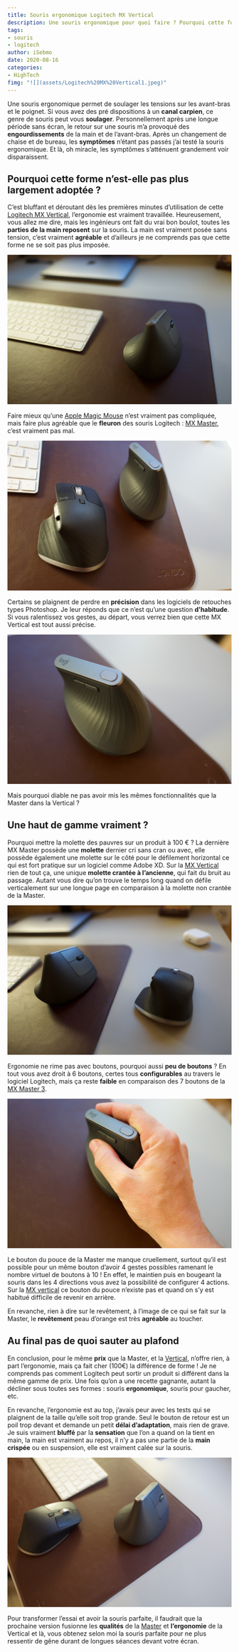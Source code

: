 ```yaml
---
title: Souris ergonomique Logitech MX Vertical
description: Une souris ergonomique pour quoi faire ? Pourquoi cette forme ne s’est-elle pas démocratisée ? Fait-elle aussi bien que la MX Master ?
tags: 
- souris
- logitech
author: iSebmo
date: 2020-08-16
categories: 
- HighTech
fimg: "![](assets/Logitech%20MX%20Vertical1.jpeg)"
---
```


Une souris ergonomique permet de soulager les tensions sur les avant-bras et le poignet. Si vous avez des pré dispositions à un **canal carpien**, ce genre de souris peut vous **soulager**. 
Personnellement après une longue période sans écran, le retour sur une souris m’a provoqué des **engourdissements** de la main et de l’avant-bras. Après un changement de chaise et de bureau, les **symptômes** n’étant pas passés j’ai testé la souris ergonomique. Et là, oh miracle, les symptômes s’atténuent grandement voir disparaissent. 

## Pourquoi cette forme n’est-elle pas plus largement adoptée ?
C’est bluffant et déroutant dès les premières minutes d’utilisation de cette [Logitech MX Vertical](https://www.logitech.fr/fr-fr/product/mx-vertical-ergonomic-mouse), l’ergonomie est vraiment travaillée. Heureusement, vous allez me dire, mais les ingénieurs ont fait du vrai bon boulot, toutes les **parties de la main reposent** sur la souris. La main est vraiment posée sans tension, c’est vraiment **agréable** et d’ailleurs je ne comprends pas que cette forme ne se soit pas plus imposée. 

![](assets/Logitech%20MX%20Vertical%20(5).jpeg)

Faire mieux qu’une [Apple Magic Mouse](https://www.apple.com/fr/shop/product/MLA02Z/A/magic-mouse-2-argent) n’est vraiment pas compliquée, mais faire plus agréable que le **fleuron** des souris Logitech : [MX Master](https://www.logitech.fr/fr-fr/product/mx-master-3.910-005695.html), c’est vraiment pas mal. 

![](assets/Logitech%20MX%20Vertical%20(3).jpeg)

Certains se plaignent de perdre en **précision** dans les logiciels de retouches types Photoshop. Je leur réponds que ce n’est qu’une question **d’habitude**. Si vous ralentissez vos gestes, au départ, vous verrez bien que cette MX Vertical est tout aussi précise. 

![](assets/Logitech%20MX%20Vertical.jpeg)

Mais pourquoi diable ne pas avoir mis les mêmes fonctionnalités que la Master dans la Vertical ?

## Une haut de gamme vraiment ?
Pourquoi mettre la molette des pauvres sur un produit à 100 € ? La dernière MX Master possède une **molette** dernier cri sans cran ou avec, elle possède également une molette sur le côté pour le défilement horizontal ce qui est fort pratique sur un logiciel comme Adobe XD.
Sur la [MX Vertical](https://www.logitech.fr/fr-fr/product/mx-vertical-ergonomic-mouse) rien de tout ça, une unique **molette crantée à l’ancienne**, qui fait du bruit au passage. Autant vous dire qu’on trouve le temps long quand on défile verticalement sur une longue page en comparaison à la molette non crantée de la Master. 

![](assets/Logitech%20MX%20Vertical%20(6).jpeg)

Ergonomie ne rime pas avec boutons, pourquoi aussi **peu de boutons** ? En tout vous avez droit à 6 boutons, certes tous **configurables** au travers le logiciel Logitech, mais ça reste **faible** en comparaison des 7 boutons de la [MX Master 3](https://www.logitech.fr/fr-fr/product/mx-master-3.910-005695.html).

![](assets/Logitech%20MX%20Vertical%20(2).jpeg)

Le bouton du pouce de la Master me manque cruellement, surtout qu’il est possible pour un même bouton d’avoir 4 gestes possibles ramenant le nombre virtuel de boutons à 10 ! En effet, le maintien puis en bougeant la souris dans les 4 directions vous avez la possibilité de configurer 4 actions. Sur la [MX vertical](https://www.logitech.fr/fr-fr/product/mx-vertical-ergonomic-mouse) ce bouton du pouce n’existe pas et quand on s’y est habitué difficile de revenir en arrière. 

En revanche, rien à dire sur le revêtement, à l’image de ce qui se fait sur la Master, le **revêtement** peau d’orange est très **agréable** au toucher.

## Au final pas de quoi sauter au plafond
En conclusion, pour le même **prix** que la Master, et la [Vertical](https://www.logitech.fr/fr-fr/product/mx-vertical-ergonomic-mouse), n’offre rien, à part l’ergonomie, mais ça fait cher (100€) la différence de forme !
Je ne comprends pas comment Logitech peut sortir un produit si différent dans la même gamme de prix. Une fois qu’on a une recette gagnante, autant la décliner sous toutes ses formes : souris **ergonomique**, souris pour gaucher, etc.

En revanche, l’ergonomie est au top, j’avais peur avec les tests qui se plaignent de la taille qu’elle soit trop grande. Seul le bouton de retour est un poil trop devant et demande un petit **délai d’adaptation**, mais rien de grave. Je suis vraiment **bluffé** par la **sensation** que l’on a quand on la tient en main, la main est vraiment au repos, il n’y a pas une partie de la **main crispée** ou en suspension, elle est vraiment calée sur la souris. 

![](assets/Logitech%20MX%20Vertical%20(4).jpeg)

Pour transformer l’essai et avoir la souris parfaite, il faudrait que la prochaine version fusionne les **qualités** de la [Master](https://www.logitech.fr/fr-fr/product/mx-master-3.910-005695.html) et **l’ergonomie** de la Vertical et là, vous obtenez selon moi la souris parfaite pour ne plus ressentir de gêne durant de longues séances devant votre écran. 